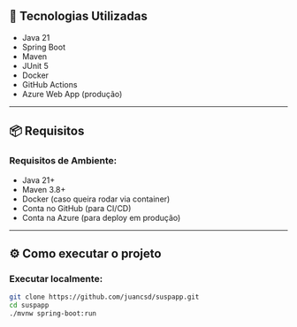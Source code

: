 ## 🚀 Tecnologias Utilizadas

- Java 21
- Spring Boot
- Maven
- JUnit 5
- Docker
- GitHub Actions
- Azure Web App (produção)

---

## 📦 Requisitos

### Requisitos de Ambiente:
- Java 21+
- Maven 3.8+
- Docker (caso queira rodar via container)
- Conta no GitHub (para CI/CD)
- Conta na Azure (para deploy em produção)

---

## ⚙️ Como executar o projeto

### Executar localmente:

```bash
git clone https://github.com/juancsd/suspapp.git
cd suspapp
./mvnw spring-boot:run
